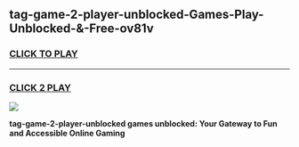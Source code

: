 
## tag-game-2-player-unblocked-Games-Play-Unblocked-&-Free-ov81v
<h3>
<a href="https://premium76.site?title=tag-game-2-player-unblocked&ref=24A">CLICK TO PLAY</a></h3>
<hr>

<h3>
<a href="https://premium76.site?title=tag-game-2-player-unblocked&ref=24A">CLICK 2 PLAY</a>
  
</h3>

<a href="https://premium76.site?title=tag-game-2-player-unblocked&ref=24A"><img src="https://clearcache.store/games.png"></a>


**tag-game-2-player-unblocked games unblocked: Your Gateway to Fun and Accessible Online Gaming**
